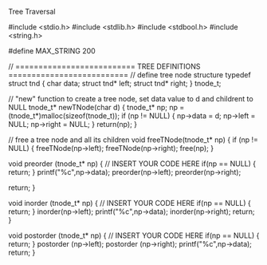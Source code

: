 Tree Traversal

#include <stdio.h>
#include <stdlib.h>
#include <stdbool.h>
#include <string.h>

#define MAX_STRING 200

// ========================== TREE DEFINITIONS ==========================
// define tree node structure 
typedef struct tnd {
  char data;
  struct tnd* left;
  struct tnd* right;
} tnode_t;

// "new" function to create a tree node, set data value to d and childrent to NULL
tnode_t* newTNode(char d) {
  tnode_t* np;
  np = (tnode_t*)malloc(sizeof(tnode_t));
  if (np != NULL) {
    np->data = d;
    np->left = NULL;
    np->right = NULL;
  }
  return(np);
}

// free a tree node and all its children
void freeTNode(tnode_t* np) {
  if (np != NULL) {
    freeTNode(np->left);
    freeTNode(np->right);
    free(np);
  }
                     
void preorder (tnode_t* np) {
  // INSERT YOUR CODE HERE
  if(np == NULL) {
    return;
  }
  printf("%c",np->data);
    preorder(np->left);
    preorder(np->right);

 return;
}

void inorder (tnode_t* np) {
  // INSERT YOUR CODE HERE
 if(np == NULL) {
    return;
  }
  inorder(np->left);
  printf("%c",np->data);
  inorder(np->right);
  return;
}

void postorder (tnode_t* np) {
  // INSERT YOUR CODE HERE
  if(np == NULL) {
    return;
  }
  postorder (np->left);
  postorder (np->right);
  printf("%c",np->data);
  return;
}


